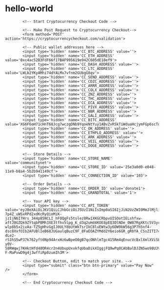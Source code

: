 # hello-world

            <!-- Start Cryptocurrency Checkout Code -->

            <!-- Make Post Request to Cryptocurrency Checkout-->
            <form method='POST' action='https://cryptocurrencycheckout.com/validation'>
            
            <!-- Public wallet addresses here -->
            <input type='hidden' name='CC_BTC_ADDRESS' value=''>
            <input type='hidden' name='CC_ETH_ADDRESS' value='0xc4ac52B3FdF66f17BAF995619e942C605dE18ef9'>
            <input type='hidden' name='CC_DASH_ADDRESS' value=''>
            <input type='hidden' name='CC_LTC_ADDRESS' value='LWLb2YKyAMhi74dYALMx7vfnm2GUbgG8qv'>
            <input type='hidden' name='CC_SEND_ADDRESS' value=''>
            <input type='hidden' name='CC_CDZC_ADDRESS' value=''>
            <input type='hidden' name='CC_ARRR_ADDRESS' value=''>
            <input type='hidden' name='CC_COLX_ADDRESS' value=''>
            <input type='hidden' name='CC_ZNZ_ADDRESS' value=''>
            <input type='hidden' name='CC_THC_ADDRESS' value=''>
            <input type='hidden' name='CC_ECA_ADDRESS' value=''>
            <input type='hidden' name='CC_PIVX_ADDRESS' value=''>
            <input type='hidden' name='CC_NBR_ADDRESS' value=''>
            <input type='hidden' name='CC_GALI_ADDRESS' value=''>
            <input type='hidden' name='CC_BITC_ADDRESS' value='XG6F6oH71cHnT68Jcg7wczgDNb9YqoeNtYuy1ABvZvRSkTiWduaHcjymFGp6scToWdensuViWPKtZWCvPQ9hVPAevRxncxfUV'>
            <input type='hidden' name='CC_OK_ADDRESS' value=''>
            <input type='hidden' name='CC_ETHPLO_ADDRESS' value=''>
            <input type='hidden' name='CC_ARK_ADDRESS' value=''>
            <input type='hidden' name='CC_VEIL_ADDRESS' value=''>
            <input type='hidden' name='CC_DOGE_ADDRESS' value=''>

            <!-- Store Details -->
            <input type='hidden' name='CC_STORE_NAME' value='communitynet'>
            <input type='hidden' name='CC_STORE_ID' value='25e3a0d0-e048-11e9-b8a4-5b2b941149cf'>
            <input type='hidden' name='CC_CONNECTION_ID' value='103'>

            <!-- Order Details -->
            <input type='hidden' name='CC_ORDER_ID' value='donate1'>
            <input type='hidden' name='CC_GRANDTOTAL' value='1'>

            <!-- Your API key -->
            <input type='hidden' name='CC_API_TOKEN' value='eyJ0eXAiOiJKV1QiLCJhbGciOiJSUzI1NiIsImp0aSI6IjJiN2UzZWI0MmJlMjliNTY5MWY4OWMyODZhNjNlMWFjYTg4NjZmZDgzMWRiZjc1NTZmZTFhNTkxYTk3MDNmNzA4YzhjMTFkZGNkNmE3NmFhIn0.eyJhdWQiOiIzIiwianRpIjoiMmI3ZTNlYjQyYmUyOWI1NjkxZjg5YzI4NmE2M2UxYWNhODg2NmZkODMxZGJmNzU1NmZlMWE1OTFhOTcwM2Y3MDhjOGMxMWRkY2Q2YTc2YWEiLCJpYXQiOjE1Njk0OTUxNjMsIm5iZiI6MTU2OTQ5NTE2MywiZXhwIjoxNjAxMTE3NTYzLCJzdWIiOiIyNWUzYTBkMC1lMDQ4LTExZTktYjhhNC01YjJiOTQxMTQ5Y2YiLCJzY29wZXMiOltdfQ.SxY1Z8Hs66NtHXj8H7NjHtGl0FlTKregZ8I4GB8PIqiibZkC2Vuh9ns9tx185Z-7p4Z_uWSxRPd2xdKcRyQioMiK-jzIjN6I7Hrs_344p85NCLI_hFOQgFs5tslez8Rw1XKGCRbpvUISOotIELshfxw-aftJ0GZQk9ZYtqbP8Mh3XE3tfhv5lpg_K_d3q2uHd4KOE8pEQ3DlNDe_0W87RgXKtc5V3yreP__05gqpt7FYXhj5t5VvsYm0JSpF2F3X_O5l8ipV3CzHEcXI9yU7FD-wlp8b5x2ivAa-TZ5gHhvGgIJ0ULY8bUtWkTsrIkC8luEWtw3y6DW9kW56g3P7h5nf4-dsc8XxfOIb2AFUBlIeB68JUGaulqBuzC9F_8FaEOAZYMdd2Y6eio6GR_gRbYA_CSsZITI7cFIK7yz4bNG7Us5NnjyfscSViE-dLe2-rS1hS5wP37k762yft6Np94ArxHz6wBpeO0gB7qcONhlmTgc415Rm4qEnucVcBxlXmlXViSLOXCiPjQ46DIgj-y0V-S8RWqwj7KHktHfd48OR4cr2n4UbupUxvkfqUbaDikXIggjFQ9wPqOCAbBalDJZN5wo98UJVKvTnLjC8wt98iAieOfV9vTNRTRwfP_5Ett1wxYZoF_p56nf-F-MaPvwD9g4j3wffiRp0zumIh3M'>

            <!-- Checkout Button, edit to match your site. -->
            <input type="submit" class="btn btn-primary" value="Pay Now" />
            </form>

            <!-- End Cryptocurrency Checkout Code -->
